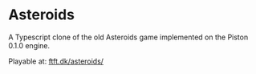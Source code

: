 # Asteroids

A Typescript clone of the old Asteroids game implemented on the Piston 0.1.0 engine.

Playable at: [ftft.dk/asteroids/](http://ftft.dk/asteroids/)
